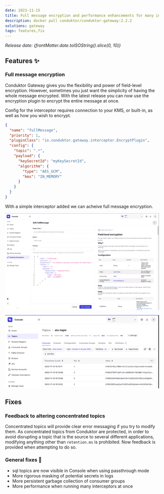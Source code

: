 ```yaml
---
date: 2023-11-15
title: Full message encryption and performance enhancements for many interceptors
description: docker pull conduktor/conduktor-gateway:2.2.2
solutions: gateway
tags: features,fix
---
```


*Release date: {frontMatter.date.toISOString().slice(0, 10)}*

## Features ✨

### Full message encryption

Conduktor Gateway gives you the flexibility and power of field-level encryption. However, sometimes you just want the simplicity of having the whole message encrypted. With the latest release you can now use the encryption plugin to encrypt the entire message at once.

Config for the interceptor requires connection to your KMS, or built-in, as well as how you wish to encrypt.

```json
{
  "name": "fullMessage",
  "priority": 1,
  "pluginClass": "io.conduktor.gateway.interceptor.EncryptPlugin",
  "config": {
    "topic": ".*",
    "payload": {
      "keySecretId": "myKeySecretId",
      "algorithm": {
        "type": "AES_GCM",
        "kms": "IN_MEMORY"
      }
    }
  }
}
```

With a simple interceptor added we can acheive full message encryption.

![add interceptor](/images/changelog/gateway/V2.2.2/interceptorView.png)

![full message encryption](/images/changelog/gateway/V2.2.2/fullMessage.png)

## Fixes

### Feedback to altering concentrated topics

Concentrated topics will provide clear error messaging if you try to modify them. As concentrated topics from Conduktor are protected, in order to avoid disrupting a topic that is the source to several different applications, modifying anything other than `retention.ms` is prohibited. Now feedback is provided when attempting to do so.

### General fixes 🔨

- sql topics are now visible in Console when using passthrough mode
- More rigorous masking of potential secrets in logs
- More persistent garbage collection of consumer groups
- More performance when running many interceptors at once
